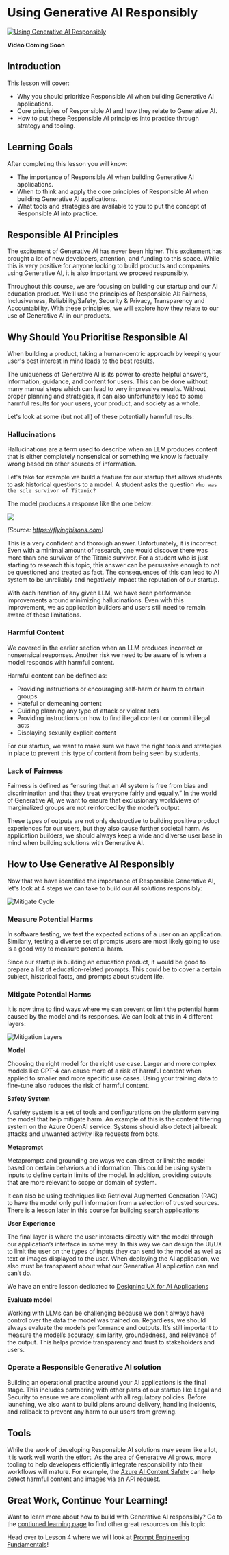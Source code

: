 # Using Generative AI Responsibly 

[![Using Generative AI Responsibly ](./images/genai_course_3[77].png)]() 

**Video Coming Soon** 


## Introduction 

This lesson will cover:
- Why you should prioritize Responsible AI when building Generative AI applications.
- Core principles of Responsible AI and how they relate to Generative AI.
- How to put these Responsible AI principles into practice through strategy and tooling. 

## Learning Goals 

After completing this lesson you will know: 
- The importance of Responsible AI when building Generative AI applications. 
- When to think and apply the core principles of Responsible AI when building Generative AI applications. 
- What tools and strategies are available to you to put the concept of Responsible AI into practice.


## Responsible AI Principles 

The excitement of Generative AI has never been higher. This excitement has brought a lot of new developers, attention, and funding to this space. While this is very positive for anyone looking to build products and companies using Generative AI, it is also important we proceed responsibly. 

Throughout this course, we are focusing on building our startup and our AI education product. We’ll use the principles of Responsible AI: Fairness, Inclusiveness, Reliability/Safety, Security & Privacy, Transparency and Accountability. With these principles, we will explore how they relate to our use of Generative AI in our products.


## Why Should You Prioritise Responsible AI 

When building a product, taking a human-centric approach by keeping your user's best interest in mind leads to the best results. 

The uniqueness of Generative AI is its power to create helpful answers, information, guidance, and content for users. This can be done without many manual steps which can lead to very impressive results. Without proper planning and strategies, it can also unfortunately lead to some harmful results for your users, your product, and society as a whole. 

Let's look at some (but not all) of these potentially harmful results: 

### Hallucinations 

Hallucinations are a term used to describe when an LLM produces content that is either completely nonsensical or something we know is factually wrong based on other sources of information. 

Let's take for example we build a feature for our startup that allows students to ask historical questions to a model. A student asks the question `Who was the sole survivor of Titanic?`

The model produces a response like the one below:


![](/03-using-generative-ai-responsibly/images/2135-ChatGPT(1)_11zon.webp)

*(Source: https://flyingbisons.com)*

This is a very confident and thorough answer. Unfortunately, it is incorrect. Even with a minimal amount of research, one would discover there was more than one survivor of the Titanic survivor. For a student who is just starting to research this topic, this answer can be persuasive enough to not be questioned and treated as fact. The consequences of this can lead to AI system to be unreliably and negatively impact the reputation of our startup.

With each iteration of any given LLM, we have seen performance improvements around minimizing hallucinations. Even with this improvement,  we as application builders and users still need to remain aware of these limitations. 


### Harmful Content 

We covered in the earlier section when an LLM produces incorrect or nonsensical responses.  Another risk we need to be aware of is when a model responds with harmful content. 

Harmful content can be defined as: 
- Providing instructions or encouraging self-harm or harm to certain groups 
- Hateful or demeaning content 
- Guiding planning any type of attack or violent acts
- Providing instructions on how to find illegal content or commit illegal acts 
- Displaying sexually explicit content

For our startup, we want to make sure we have the right tools and strategies in place to prevent this type of content from being seen by students. 

### Lack of Fairness 

Fairness is defined as “ensuring that an AI system is free from bias and discrimination and that they treat everyone fairly and equally.” In the world of Generative AI, we want to ensure that exclusionary worldviews of marginalized groups are not reinforced by the model’s output.

These types of outputs are not only destructive to building positive product experiences for our users, but they also cause further societal harm. As application builders, we should always keep a wide and diverse user base in mind when building solutions with Generative AI.

## How to Use Generative AI Responsibly 

Now that we have identified the importance of Responsible Generative AI, let's look at 4 steps we can take to build our AI solutions responsibly: 

![Mitigate Cycle](./images/mitigate-cycle.png)

### Measure Potential Harms 
In software testing, we test the expected actions of a user on an application. Similarly, testing a diverse set of prompts users are most likely going to use is a good way to measure potential harm. 

Since our startup is building an education product, it would be good to prepare a list of education-related prompts. This could be to cover a certain subject, historical facts, and prompts about student life. 


### Mitigate Potential Harms 
It is now time to find ways where we can prevent or limit the potential harm caused by the model and its responses. We can look at this in 4 different layers: 

![Mitigation Layers](./images/mitigation-layers.png)

**Model**

Choosing the right model for the right use case. Larger and more complex models like GPT-4 can cause more of a risk of harmful content when applied to smaller and more specific use cases. Using your training data to fine-tune also reduces the risk of harmful content. 

**Safety System**

A safety system is a set of tools and configurations on the platform serving the model that help mitigate harm. An example of this is the content filtering system on the Azure OpenAI service. Systems should also detect jailbreak attacks and unwanted activity like requests from bots.

**Metaprompt**

Metaprompts and grounding are ways we can direct or limit the model based on certain behaviors and information. This could be using system inputs to define certain limits of the model. In addition, providing outputs that are more relevant to scope or domain of system.

 It can also be using techniques like Retrieval Augmented Generation (RAG) to have the model only pull information from a selection of trusted sources. There is a lesson later in this course for [building search applications](../08-building-search-applications/README.md)

**User Experience**

The final layer is where the user interacts directly with the model through our application’s interface in some way. In this way we can design the UI/UX to limit the user on the types of inputs they can send to the model as well as text or images displayed to the user. When deploying the AI application, we also must be transparent about what our Generative AI application can and can’t do.  

We have an entire lesson dedicated to [Designing UX for AI Applications](../12-designing-ux-for-ai-applications/README.md)

**Evaluate model**

Working with LLMs can be challenging because we don’t always have control over the data the model was trained on. Regardless, we should always evaluate the model’s performance and outputs. It’s still important to measure the model’s accuracy, similarity, groundedness, and relevance of the output. This helps provide transparency and trust to stakeholders and users.

### Operate a Responsible Generative AI solution

Building an operational practice around your AI applications is the final stage. This includes partnering with other parts of our startup like Legal and Security to ensure we are compliant with all regulatory policies. Before launching, we also want to build plans around delivery, handling incidents, and rollback to prevent any harm to our users from growing. 


## Tools 

While the work of developing Responsible AI solutions may seem like a lot, it is work well worth the effort. As the area of Generative AI grows, more tooling to help developers efficiently integrate responsibility into their workflows will mature. For example, the [Azure AI Content Safety](https://learn.microsoft.com/en-us/azure/ai-services/content-safety/overview ) can help detect harmful content and images via an API request. 


## Great Work, Continue Your Learning! 


Want to learn more about how to build with Generative AI responsibly? Go to the [contiuned learning page](../13-continued-learning/README.md) to find other great resources on this topic.


Head over to Lesson 4 where we will look at [Prompt Engineering Fundamentals](/4-prompt-engineering-fundamentals/README.md)!

